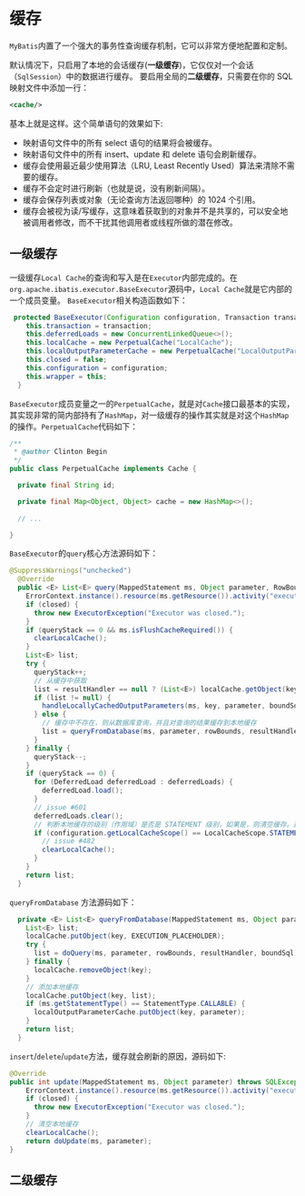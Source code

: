# 缓存

`MyBatis`内置了一个强大的事务性查询缓存机制，它可以非常方便地配置和定制。

默认情况下，只启用了本地的会话缓存(**一级缓存**)，它仅仅对一个会话（`SqlSession`）中的数据进行缓存。 要启用全局的**二级缓存**，只需要在你的 SQL 映射文件中添加一行：
```xml
<cache/>
```
基本上就是这样。这个简单语句的效果如下:

- 映射语句文件中的所有 select 语句的结果将会被缓存。
- 映射语句文件中的所有 insert、update 和 delete 语句会刷新缓存。
- 缓存会使用最近最少使用算法（LRU, Least Recently Used）算法来清除不需要的缓存。
- 缓存不会定时进行刷新（也就是说，没有刷新间隔）。
- 缓存会保存列表或对象（无论查询方法返回哪种）的 1024 个引用。
- 缓存会被视为读/写缓存，这意味着获取到的对象并不是共享的，可以安全地被调用者修改，而不干扰其他调用者或线程所做的潜在修改。

## 一级缓存

一级缓存`Local Cache`的查询和写入是在`Executor`内部完成的。在`org.apache.ibatis.executor.BaseExecutor`源码中，`Local Cache`就是它内部的一个成员变量。
`BaseExecutor`相关构造函数如下：
```java
 protected BaseExecutor(Configuration configuration, Transaction transaction) {
    this.transaction = transaction;
    this.deferredLoads = new ConcurrentLinkedQueue<>();
    this.localCache = new PerpetualCache("LocalCache");
    this.localOutputParameterCache = new PerpetualCache("LocalOutputParameterCache");
    this.closed = false;
    this.configuration = configuration;
    this.wrapper = this;
  }
```

`BaseExecutor`成员变量之一的`PerpetualCache`，就是对`Cache`接口最基本的实现，其实现非常的简内部持有了`HashMap`，对一级缓存的操作其实就是对这个`HashMap`的操作。`PerpetualCache`代码如下：
```java
/**
 * @author Clinton Begin
 */
public class PerpetualCache implements Cache {

  private final String id;

  private final Map<Object, Object> cache = new HashMap<>();
    
  // ...

}
```

`BaseExecutor`的`query`核心方法源码如下：
```java
@SuppressWarnings("unchecked")
  @Override
  public <E> List<E> query(MappedStatement ms, Object parameter, RowBounds rowBounds, ResultHandler resultHandler, CacheKey key, BoundSql boundSql) throws SQLException {
    ErrorContext.instance().resource(ms.getResource()).activity("executing a query").object(ms.getId());
    if (closed) {
      throw new ExecutorException("Executor was closed.");
    }
    if (queryStack == 0 && ms.isFlushCacheRequired()) {
      clearLocalCache();
    }
    List<E> list;
    try {
      queryStack++;
      // 从缓存中获取
      list = resultHandler == null ? (List<E>) localCache.getObject(key) : null;
      if (list != null) {
        handleLocallyCachedOutputParameters(ms, key, parameter, boundSql);
      } else {
        // 缓存中不存在，则从数据库查询，并且对查询的结果缓存到本地缓存
        list = queryFromDatabase(ms, parameter, rowBounds, resultHandler, key, boundSql);
      }
    } finally {
      queryStack--;
    }
    if (queryStack == 0) {
      for (DeferredLoad deferredLoad : deferredLoads) {
        deferredLoad.load();
      }
      // issue #601
      deferredLoads.clear();
      // 判断本地缓存的级别（作用域）是否是 STATEMENT 级别，如果是，则清空缓存。这也就是 STATEMENT 级别的一级缓存失效的原因。
      if (configuration.getLocalCacheScope() == LocalCacheScope.STATEMENT) {
        // issue #482
        clearLocalCache();
      }
    }
    return list;
  }
```

`queryFromDatabase` 方法源码如下：
```java
  private <E> List<E> queryFromDatabase(MappedStatement ms, Object parameter, RowBounds rowBounds, ResultHandler resultHandler, CacheKey key, BoundSql boundSql) throws SQLException {
    List<E> list;
    localCache.putObject(key, EXECUTION_PLACEHOLDER);
    try {
      list = doQuery(ms, parameter, rowBounds, resultHandler, boundSql);
    } finally {
      localCache.removeObject(key);
    }
    // 添加本地缓存
    localCache.putObject(key, list);
    if (ms.getStatementType() == StatementType.CALLABLE) {
      localOutputParameterCache.putObject(key, parameter);
    }
    return list;
  }
```

`insert`/`delete`/`update`方法，缓存就会刷新的原因，源码如下:
```java
@Override
public int update(MappedStatement ms, Object parameter) throws SQLException {
    ErrorContext.instance().resource(ms.getResource()).activity("executing an update").object(ms.getId());
    if (closed) {
      throw new ExecutorException("Executor was closed.");
    }
    // 清空本地缓存
    clearLocalCache();
    return doUpdate(ms, parameter);
}
```


## 二级缓存